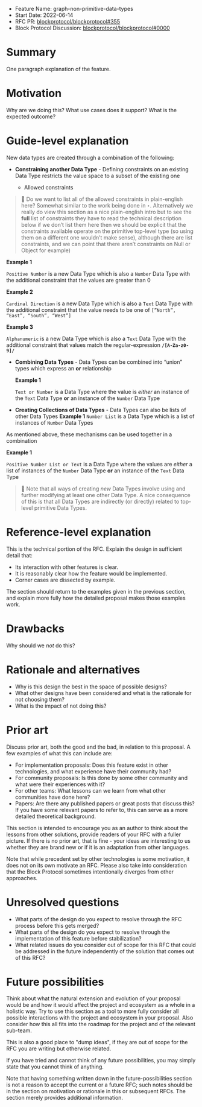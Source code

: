 - Feature Name: graph-non-primitive-data-types
- Start Date: 2022-06-14
- RFC PR: [blockprotocol/blockprotocol#355](https://github.com/blockprotocol/blockprotocol/pull/355)
- Block Protocol Discussion: [blockprotocol/blockprotocol#0000](https://github.com/blockprotocol/blockprotocol/discussions/0000)

# Summary

[summary]: #summary

One paragraph explanation of the feature.

# Motivation

[motivation]: #motivation

Why are we doing this? What use cases does it support? What is the expected outcome?

# Guide-level explanation

[guide-level-explanation]: #guide-level-explanation

New data types are created through a combination of the following:

- **Constraining another Data Type** - Defining constraints on an existing Data Type restricts the value space to a subset of the existing one

  - Allowed constraints

> 💭 Do we want to list all of the allowed constraints in plain-english here? Somewhat similar to the work being done in ‣. Alternatively we really do view this section as a nice plain-english intro but to see the **full** list of constraints they have to read the technical description below
> if we don’t list them here then we should be explicit that the constraints available operate on the primitive top-level type (so using them on a different one wouldn’t make sense), although there are list constraints, and we can point that there aren’t constraints on Null or Object for example)

**Example 1**

`Positive Number` is a new Data Type which is also a `Number` Data Type with the additional constraint that the values are greater than 0

**Example 2**

`Cardinal Direction` is a new Data Type which is also a `Text` Data Type with the additional constraint that the value needs to be one of `[”North”, “East”, “South”, “West”]`

**Example 3**

`Alphanumeric` is a new Data Type which is also a `Text` Data Type with the additional constraint that values match the regular-expression **`/[A-Za-z0-9]/`**

- **Combining Data Types** - Data Types can be combined into “union” types which express an **or** relationship

  **Example 1**

  `Text or Number` is a Data Type where the value is _either_ an instance of the `Text` Data Type **or** an instance of the `Number` Data Type

- **Creating Collections of Data Types** - Data Types can also be lists of other Data Types
  **Example 1**
  `Number List` is a Data Type which is a list of instances of `Number` Data Types

As mentioned above, these mechanisms can be used together in a combination

**Example 1**

`Positive Number List or Text` is a Data Type where the values are _either_ a list of instances of the `Number` Data Type **or** an instance of the `Text` Data Type

> 💭 Note that all ways of creating _new_ Data Types involve using and further modifying at least one other Data Type. A nice consequence of this is that all Data Types are indirectly (or directly) related to top-level primitive Data Types.

# Reference-level explanation

[reference-level-explanation]: #reference-level-explanation

This is the technical portion of the RFC. Explain the design in sufficient detail that:

- Its interaction with other features is clear.
- It is reasonably clear how the feature would be implemented.
- Corner cases are dissected by example.

The section should return to the examples given in the previous section, and explain more fully how the detailed proposal makes those examples work.

# Drawbacks

[drawbacks]: #drawbacks

Why should we _not_ do this?

# Rationale and alternatives

[rationale-and-alternatives]: #rationale-and-alternatives

- Why is this design the best in the space of possible designs?
- What other designs have been considered and what is the rationale for not choosing them?
- What is the impact of not doing this?

# Prior art

[prior-art]: #prior-art

Discuss prior art, both the good and the bad, in relation to this proposal.
A few examples of what this can include are:

- For implementation proposals: Does this feature exist in other technologies, and what experience have their community had?
- For community proposals: Is this done by some other community and what were their experiences with it?
- For other teams: What lessons can we learn from what other communities have done here?
- Papers: Are there any published papers or great posts that discuss this? If you have some relevant papers to refer to, this can serve as a more detailed theoretical background.

This section is intended to encourage you as an author to think about the lessons from other solutions, provide readers of your RFC with a fuller picture. If there is no prior art, that is fine - your ideas are interesting to us whether they are brand new or if it is an adaptation from other languages.

Note that while precedent set by other technologies is some motivation, it does not on its own motivate an RFC. Please also take into consideration that the Block Protocol sometimes intentionally diverges from other approaches.

# Unresolved questions

[unresolved-questions]: #unresolved-questions

- What parts of the design do you expect to resolve through the RFC process before this gets merged?
- What parts of the design do you expect to resolve through the implementation of this feature before stabilization?
- What related issues do you consider out of scope for this RFC that could be addressed in the future independently of the solution that comes out of this RFC?

# Future possibilities

[future-possibilities]: #future-possibilities

Think about what the natural extension and evolution of your proposal would be and how it would affect the project and ecosystem as a whole in a holistic way. Try to use this section as a tool to more fully consider all possible interactions with the project and ecosystem in your proposal. Also consider how this all fits into the roadmap for the project and of the relevant sub-team.

This is also a good place to "dump ideas", if they are out of scope for the RFC you are writing but otherwise related.

If you have tried and cannot think of any future possibilities, you may simply state that you cannot think of anything.

Note that having something written down in the future-possibilities section is not a reason to accept the current or a future RFC; such notes should be in the section on motivation or rationale in this or subsequent RFCs. The section merely provides additional information.
